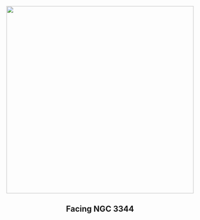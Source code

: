 
<p align="center"><img src="https://apod.nasa.gov/apod/image/2506/NGC3344_hst2048.jpg" width="500" height="500"></p>
<h2 align="center"> Facing NGC 3344 </h2>

